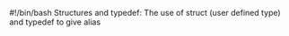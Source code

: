 #!/bin/bash
Structures and typedef: The use of struct (user defined type) and
typedef to give alias
